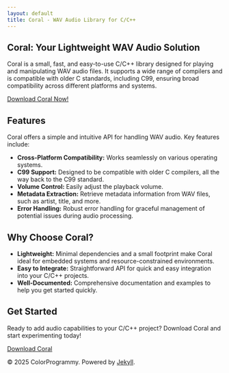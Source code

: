 ```yaml
---
layout: default
title: Coral - WAV Audio Library for C/C++
---
```


<div class="hero">
  <h2>Coral: Your Lightweight WAV Audio Solution</h2>
  <p>
    Coral is a small, fast, and easy-to-use C/C++ library designed for playing and manipulating WAV audio files.  It supports a wide range of compilers and is compatible with older C standards, including C99, ensuring broad compatibility across different platforms and systems.
  </p>
  <a href="https://your-download-link.com/coral.zip" class="btn btn-primary">Download Coral Now!</a>
</div>

<main>
  <h2>Features</h2>
  <p>
    Coral offers a simple and intuitive API for handling WAV audio.  Key features include:
  </p>
  <ul>
    <li><strong>Cross-Platform Compatibility:</strong> Works seamlessly on various operating systems.</li>
    <li><strong>C99 Support:</strong>  Designed to be compatible with older C compilers, all the way back to the C99 standard.</li>
    <li><strong>Volume Control:</strong>  Easily adjust the playback volume.</li>
    <li><strong>Metadata Extraction:</strong>  Retrieve metadata information from WAV files, such as artist, title, and more.</li>
    <li><strong>Error Handling:</strong>  Robust error handling for graceful management of potential issues during audio processing.</li>
  </ul>

  <h2>Why Choose Coral?</h2>
  <ul>
    <li><strong>Lightweight:</strong>  Minimal dependencies and a small footprint make Coral ideal for embedded systems and resource-constrained environments.</li>
    <li><strong>Easy to Integrate:</strong>  Straightforward API for quick and easy integration into your C/C++ projects.</li>
    <li><strong>Well-Documented:</strong>  Comprehensive documentation and examples to help you get started quickly.</li>
  </ul>

  <h2>Get Started</h2>
  <p>
    Ready to add audio capabilities to your C/C++ project? Download Coral and start experimenting today!
  </p>
  <a href="https://your-download-link.com/coral.zip" class="btn btn-primary">Download Coral</a>


</main>

<footer>
  <p>&copy; 2025 ColorProgrammy. Powered by <a href="https://jekyllrb.com/">Jekyll</a>.</p>
</footer>
